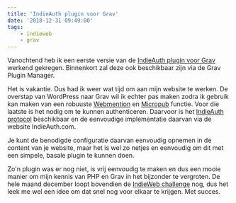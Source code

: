 ```yaml
---
title: 'IndieAuth plugin voor Grav'
date: '2018-12-31 09:49:00'
tags:
    - indieweb
    - grav
---
```


Vanochtend heb ik een eerste versie van de <a href="https://github.com/metbril/grav-plugin-indieauth" target="_blank" rel="noopener">IndieAuth plugin voor Grav</a> werkend gekregen. Binnenkort zal deze ook beschikbaar zijn via de Grav Plugin Manager.
<!--more-->
Het is vakantie. Dus had ik weer wat tijd om aan mijn website te werken. De overstap van WordPress naar Grav wil ik echter pas maken zodra ik gebruik kan maken van een robuuste [Webmention](https://indieweb.org/Webmention) en [Micropub](https://indieweb.org/Micropub) functie. Voor die laatste is het nodig om te kunnen authenticeren. Daarvoor is het [IndieAuth protocol](https://indieauth.spec.indieweb.org/) beschikbaar en de eenvoudige implementatie daarvan via de website IndieAuth.com.

Je kunt de benodigde configuratie daarvan eenvoudig opnemen in de content van je website, maar het is wel zo netjes en eenvoudig om dit met een simpele, basale plugin te kunnen doen.

Zo'n plugin was er nog niet, is vrij eenvoudig te maken en dus een mooie manier om mijn kennis van PHP en Grav in het bijzonder te vergroten. De hele maand december loopt bovendien de <a href="https://indieweb.org/2018-12-indieweb-challenge" target="_blank" rel="noopener">IndieWeb challenge</a> nog, dus het leek me wel een idee om dat snel nog voor elkaar te krijgen. Met succes.